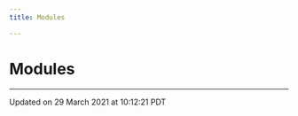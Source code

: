 ```yaml
---
title: Modules

---
```


# Modules







-------------------------------

Updated on 29 March 2021 at 10:12:21 PDT
